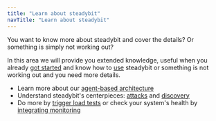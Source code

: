 ```yaml
---
title: "Learn about steadybit"
navTitle: "Learn about steadybit"
---
```

You want to know more about steadybit and cover the details? Or something is simply not working out?

In this area we will provide you extended knowledge, useful when you already [got started](getting-started) and know how to [use](use) steadybit or something is
not working out and you need more details.

- Learn more about our [agent-based architecture](learn/10-architecture)
- Understand steadybit's centerpieces: [attacks](learn/20-attacks) and [discovery](learn/30-discovery)
- Do more by [trigger load tests](learn/40-loadtests) or check your system's health by [integrating monitoring](learn/50-monitoring)
